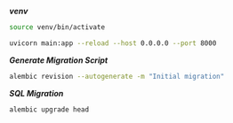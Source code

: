 ***venv***
```zsh
source venv/bin/activate
```

```zsh
uvicorn main:app --reload --host 0.0.0.0 --port 8000
```

***Generate Migration Script***
```zsh
alembic revision --autogenerate -m "Initial migration"
```
***SQL Migration***
```zsh
alembic upgrade head
```